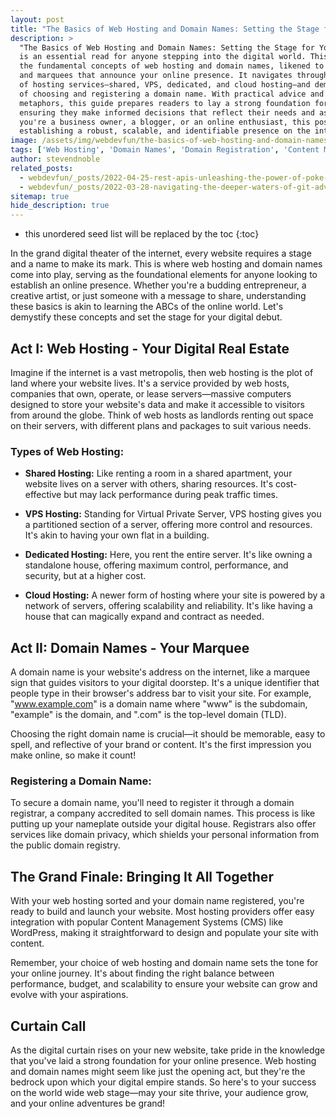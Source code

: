 ```yaml
---
layout: post
title: "The Basics of Web Hosting and Domain Names: Setting the Stage for Your Online Presence"
description: >
  "The Basics of Web Hosting and Domain Names: Setting the Stage for Your Online Presence"
  is an essential read for anyone stepping into the digital world. This blog post unfolds
  the fundamental concepts of web hosting and domain names, likened to digital real estate
  and marquees that announce your online presence. It navigates through the different types
  of hosting services—shared, VPS, dedicated, and cloud hosting—and demystifies the process
  of choosing and registering a domain name. With practical advice and easy-to-understand
  metaphors, this guide prepares readers to lay a strong foundation for their website,
  ensuring they make informed decisions that reflect their needs and aspirations. Whether
  you're a business owner, a blogger, or an online enthusiast, this post lights the path to
  establishing a robust, scalable, and identifiable presence on the internet.
image: /assets/img/webdevfun/the-basics-of-web-hosting-and-domain-names.jpg
tags: ['Web Hosting', 'Domain Names', 'Domain Registration', 'Content Management Systems', 'WordPress']
author: stevendnoble
related_posts:
  - webdevfun/_posts/2022-04-25-rest-apis-unleashing-the-power-of-poke-balls-in-the-digital-realm.md
  - webdevfun/_posts/2022-03-28-navigating-the-deeper-waters-of-git-advanced-commands-unveiled.md
sitemap: true
hide_description: true
---
```


* this unordered seed list will be replaced by the toc
{:toc}

In the grand digital theater of the internet, every website requires a stage and a name to make its mark. This is where web hosting and domain names come into play, serving as the foundational elements for anyone looking to establish an online presence. Whether you're a budding entrepreneur, a creative artist, or just someone with a message to share, understanding these basics is akin to learning the ABCs of the online world. Let's demystify these concepts and set the stage for your digital debut.

## Act I: Web Hosting - Your Digital Real Estate

Imagine if the internet is a vast metropolis, then web hosting is the plot of land where your website lives. It's a service provided by web hosts, companies that own, operate, or lease servers—massive computers designed to store your website's data and make it accessible to visitors from around the globe. Think of web hosts as landlords renting out space on their servers, with different plans and packages to suit various needs.

### Types of Web Hosting:

* **Shared Hosting:** Like renting a room in a shared apartment, your website lives on a server with others, sharing resources. It's cost-effective but may lack performance during peak traffic times.

* **VPS Hosting:** Standing for Virtual Private Server, VPS hosting gives you a partitioned section of a server, offering more control and resources. It's akin to having your own flat in a building.

* **Dedicated Hosting:** Here, you rent the entire server. It's like owning a standalone house, offering maximum control, performance, and security, but at a higher cost.

* **Cloud Hosting:** A newer form of hosting where your site is powered by a network of servers, offering scalability and reliability. It's like having a house that can magically expand and contract as needed.

## Act II: Domain Names - Your Marquee
A domain name is your website's address on the internet, like a marquee sign that guides visitors to your digital doorstep. It's a unique identifier that people type in their browser's address bar to visit your site. For example, "www.example.com" is a domain name where "www" is the subdomain, "example" is the domain, and ".com" is the top-level domain (TLD).

Choosing the right domain name is crucial—it should be memorable, easy to spell, and reflective of your brand or content. It's the first impression you make online, so make it count!

### Registering a Domain Name:

To secure a domain name, you'll need to register it through a domain registrar, a company accredited to sell domain names. This process is like putting up your nameplate outside your digital house. Registrars also offer services like domain privacy, which shields your personal information from the public domain registry.

## The Grand Finale: Bringing It All Together

With your web hosting sorted and your domain name registered, you're ready to build and launch your website. Most hosting providers offer easy integration with popular Content Management Systems (CMS) like WordPress, making it straightforward to design and populate your site with content.

Remember, your choice of web hosting and domain name sets the tone for your online journey. It's about finding the right balance between performance, budget, and scalability to ensure your website can grow and evolve with your aspirations.

## Curtain Call

As the digital curtain rises on your new website, take pride in the knowledge that you've laid a strong foundation for your online presence. Web hosting and domain names might seem like just the opening act, but they're the bedrock upon which your digital empire stands. So here's to your success on the world wide web stage—may your site thrive, your audience grow, and your online adventures be grand!
